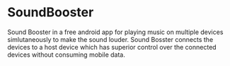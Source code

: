 # SoundBooster
Sound Booster in a free android app for playing music on multiple devices simlutaneously to make the sound louder. Sound Bosster connects the devices to a host device which has superior control over the connected devices without consuming mobile data.
